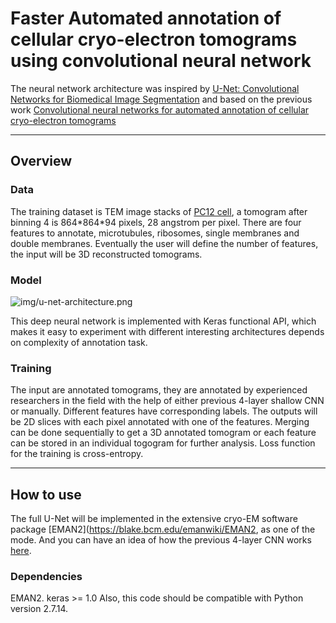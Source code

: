 # Faster Automated annotation of cellular cryo-electron tomograms using convolutional neural network

The neural network architecture was inspired by [U-Net: Convolutional Networks for Biomedical Image Segmentation](http://lmb.informatik.uni-freiburg.de/people/ronneber/u-net/) and based on the previous work [Convolutional neural networks for automated annotation of cellular cryo-electron tomograms](https://www.nature.com/articles/nmeth.4405)

---

## Overview

### Data

The training dataset is TEM image stacks of [PC12 cell](https://www.ebi.ac.uk/pdbe/entry/emdb/EMD-8594), a tomogram after binning 4 is 864\*864\*94 pixels, 28 angstrom per pixel. There are four features to annotate, microtubules, ribosomes, single membranes and double membranes. 
Eventually the user will define the number of features, the input will be 3D reconstructed tomograms.

### Model

![img/u-net-architecture.png](https://lmb.informatik.uni-freiburg.de/people/ronneber/u-net/u-net-architecture.png)

This deep neural network is implemented with Keras functional API, which makes it easy to experiment with different interesting architectures depends on complexity of annotation task.

### Training
The input are annotated tomograms, they are annotated by experienced researchers in the field with the help of either previous 4-layer shallow CNN or manually. Different features have corresponding labels.
The outputs will be 2D slices with each pixel annotated with one of the features. Merging can be done sequentially to get a 3D annotated tomogram or each feature can be stored in an individual togogram for further analysis.
Loss function for the training is cross-entropy.


---

## How to use

The full U-Net will be implemented in the extensive cryo-EM software package [EMAN2](https://blake.bcm.edu/emanwiki/EMAN2, as one of the mode. And you can have an idea of how the previous 4-layer CNN works [here](https://blake.bcm.edu/emanwiki/EMAN2/Programs/tomoseg).

### Dependencies

EMAN2.
keras >= 1.0
Also, this code should be compatible with Python version 2.7.14.




